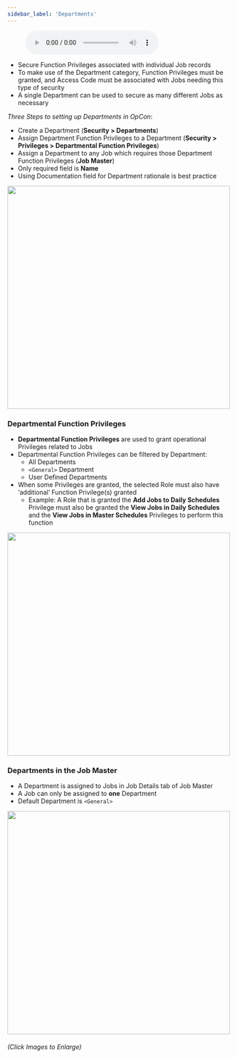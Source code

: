 ```yaml
---
sidebar_label: 'Departments'
---
```


<figure>
    <audio
        controls
        src="audiobasic/Departments.mp3">
            Your browser does not support the
            <code>audio</code> element.
    </audio>
</figure>

* Secure Function Privileges associated with individual Job records
* To make use of the Department category, Function Privileges must be granted, and Access Code must be associated with Jobs needing this type of security 
* A single Department can be used to secure as many different Jobs as necessary

_Three Steps to setting up Departments in OpCon_:  

* Create a Department (**Security > Departments**) 
* Assign Department Function Privileges to a Department (**Security > Privileges > Departmental Function Privileges**)
* Assign a Department to any Job which requires those Department Function Privileges (**Job Master**)
* Only required field is **Name**  
* Using Documentation field for Department rationale is best practice

<a href="imgbasic/307.png" target="_blank"><img src="imgbasic/307.png" width="500"></img></a>

### Departmental Function Privileges

* **Departmental Function Privileges** are used to grant operational Privileges related to Jobs
* Departmental Function Privileges can be filtered by Department:
    * All Departments
    * ```<General>``` Department
    * User Defined Departments
* When some Privileges are granted, the selected Role must also have ‘additional’ Function Privilege(s) granted
    * Example: A Role that is granted the **Add Jobs to Daily Schedules** Privilege must also be granted the **View Jobs in Daily Schedules** and the  **View Jobs in Master Schedules** Privileges to perform this function

<a href="imgbasic/308.png" target="_blank"><img src="imgbasic/308.png" width="500"></img></a>

### Departments in the Job Master

* A Department is assigned to Jobs in Job Details tab of Job Master
* A Job can only be assigned to **one** Department
* Default Department is ```<General>```

<a href="imgbasic/309.png" target="_blank"><img src="imgbasic/309.png" width="500"></img></a>

###### (Click Images to Enlarge)